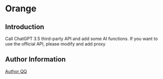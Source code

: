 # Orange
## Introduction
Call ChatGPT 3.5 third-party API and add some AI functions. If you want to use the official API, please modify and add proxy
## Author Information
[Author QQ](https://user.qzone.qq.com/31634895) 
